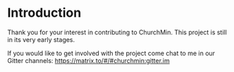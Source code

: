 # Introduction 

Thank you for your interest in contributing to ChurchMin. This project is still in its very early stages. 

If you would like to get involved with the project come chat to me in our Gitter channels: https://matrix.to/#/#churchmin:gitter.im
